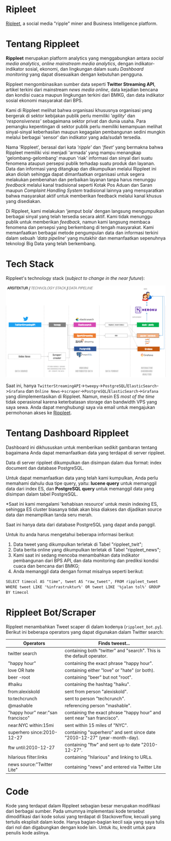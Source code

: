 # Ripleet

[Ripleet](http://rippleet.com), a social media "ripple" miner and Business Intelligence platform.

# Tentang Rippleet

**Rippleet** merupakan platform analytics yang menggabungkan antara *social media analytics*, *online mainstream media analytics*, dengan indikator-indikator sosial, ekonomi, dan lingkungan dalam suatu *Dashboard monitoring* yang dapat disesuaikan dengan kebutuhan pengguna.

Rippleet mengombinasikan sumber data seperti **Twitter Streaming API**, artikel terkini dari mainstream *news media online*, data kejadian bencana dan kondisi cuaca maupun lingkungan terkini dari BMKG, dan data indikator sosial ekonomi masyarakat dari BPS.

Kami di Rippleet melihat bahwa organisasi khususnya organisasi yang bergerak di sektor kebijakan publik perlu memiliki *'agility'* dan *'responsiveness'* sebagaimana sektor privat dan dunia usaha. Para pemangku kepentingan di sektor publik perlu memiliki kemampuan melihat sinyal-sinyal keberhasilan maupun kegagalan pembangunan sedini mungkin melalui berbagai 'sensor' dan indikator yang ada/sudah tersedia.

Nama 'Rippleet', berasal dari kata *'ripple'* dan *'fleet'* yang bermakna bahwa Rippleet memiliki visi menjadi 'armada' yang mampu menangkap 'gelombang-gelombang' maupun 'riak' informasi dan sinyal dari suatu fenomena ataupun persepsi publik terhadap suatu produk dan layanan. Data dan informasi yang ditangkap dan dikumpulkan melalui Rippleet ini akan diolah sehingga dapat dimanfaatkan organisasi untuk segera melakukan pembenahan dan perbaikan layanan tanpa harus menunggu *feedback* melalui kanal tradisional seperti Kotak Pos Aduan dan Saran maupun *Complaint Handling System* tradisional lainnya yang mensyaratkan bahwa masyarakat aktif untuk memberikan feedback melalui kanal khusus yang disediakan.

Di Rippleet, kami melakukan 'jemput bola' dengan langsung mengumpulkan berbagai sinyal yang telah tersedia secara aktif. Kami tidak menunggu publik untuk memberikan *feedback*, namun kami langsung membaca fenomena dan persepsi yang berkembang di tengah masyarakat. Kami memanfaatkan berbagai metode pengumpulan data dan informasi terkini dalam sebuah *'data pipeline'* yang mutakhir dan memanfaatkan sepenuhnya teknologi Big Data yang telah berkembang.

# Tech Stack

Rippleet's technology stack (*subject to change in the near future*):

<img src="https://github.com/febrifahmi/ripleet/blob/master/rippleet_techstack_rev1.png"></img>

Saat ini, hanya `TwitterStreamingAPI`->`tweepy`->`PostgreSQL`/`ElasticSearch`->`Grafana` dan `Online News`->`scraper`->`PostgreSQL`/`ElasticSearch`->`Grafana` yang diimplementasikan di Rippleet. Namun, mesin ES *most of the time* tidak operasional karena keterbatasan storage dan bandwidth VPS yang saya sewa. Anda dapat menghubungi saya via email untuk mengajukan permohonan akses ke [Rippleet](http://rippleet.com/). 

# Tentang Dashboard Rippleet

Dashboard ini dikhususkan untuk memberikan sedikit gambaran tentang bagaimana Anda dapat memanfaatkan data yang terdapat di server rippleet.

Data di server rippleet dikumpulkan dan disimpan dalam dua format: index document dan database PostgreSQL.

Untuk dapat memanfaatkan data yang telah kami kumpulkan, Anda perlu memahami dahulu dua tipe query, yaitu: **lucene query** untuk memanggil data dari index ES, dan **PostgreSQL query** untuk memanggil data yang disimpan dalam tabel PostgreSQL.

*Saat ini kami mengalami 'kehabisan resource' untuk mesin indexing ES, sehingga ES cluster biasanya tidak akan bisa diakses dan dijadikan source data dan menampilkan tanda seru merah.

Saat ini hanya data dari database PostgreSQL yang dapat anda panggil.

Untuk itu anda harus mengetahui beberapa informasi berikut:

1. Data tweet yang dikumpulkan terletak di Tabel "rippleet_twit";
2. Data berita online yang dikumpulkan terletak di Tabel "rippleet_news";
3. Kami saat ini sedang mencoba menambahkan data indikator pembangunan dari BPS API, dan data monitoring dan prediksi kondisi cuaca dan bencana dari BMKG;
4. Anda memanggil data dengan format misalnya seperti berikut:

`SELECT timecol AS "time", tweet AS "raw_tweet", FROM rippleet_tweet WHERE tweet LIKE '%infrastruktur%' OR tweet LIKE '%jalan tol%' GROUP BY timecol`

# Rippleet Bot/Scraper

Rippleet menambahkan Tweet scaper di dalam kodenya (`rippleet_bot.py`). Berikut ini beberapa operators yang dapat digunakan dalam Twitter search:

| Operators                         | Finds tweest...                                                           |
|-----------------------------------|---------------------------------------------------------------------------|
| twitter search                    | containing both "twitter" and "search". This is the default operator.     |
| "happy hour"                      | containing the exact phrase "happy hour".                                 |
| love OR hate                      | containing either "love" or "hate" (or both).                             |
| beer -root                        | containing "beer" but not "root".                                         |
| #haiku                            | containing the hashtag "haiku".                                           |
| from:alexiskold                   | sent from person "alexiskold".                                            |
| to:techcrunch                     | sent to person "techcrunch".                                              |
| @mashable                         | referencing person "mashable".                                            |
| "happy hour" near:"san francisco" | containing the exact phrase "happy hour" and sent near "san francisco".   |
| near:NYC within:15mi              | sent within 15 miles of "NYC".                                            |
| superhero since:2010-12-27        | containing "superhero" and sent since date "2010-12-27" (year-month-day). |
| ftw until:2010-12-27              | containing "ftw" and sent up to date "2010-12-27".                        |
| hilarious filter:links            | containing "hilarious" and linking to URLs.                               |
| news source:"Twitter Lite"        | containing "news" and entered via Twitter Lite                            |


# Code

Kode yang terdapat dalam Rippleet sebagian besar merupakan modifikasi dari berbagai sumber. Pada umumnya implementasi kode tersebut dimodifikasi dari kode solusi yang terdapat di Stackoverflow, kecuali yang tertulis eksplisit dalam kode. Hanya bagian-bagian kecil saja yang saya tulis dari nol dan digabungkan dengan kode lain.
Untuk itu, kredit untuk para penulis kode aslinya.  
